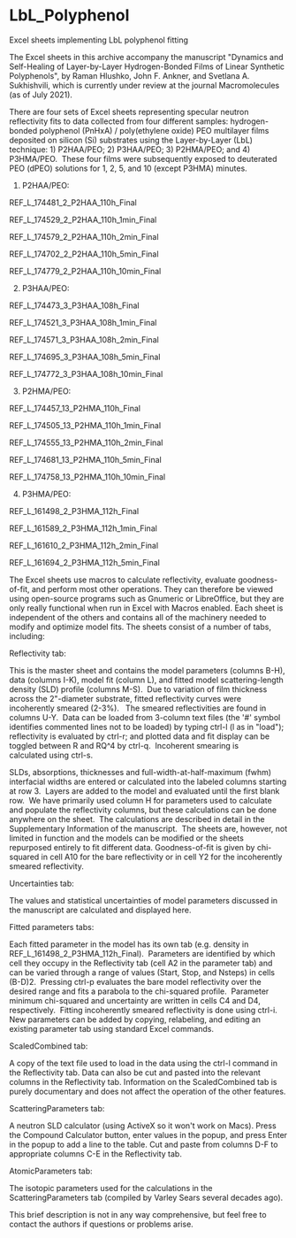 # LbL_Polyphenol
Excel sheets implementing LbL polyphenol fitting

The Excel sheets in this archive accompany the manuscript "Dynamics and Self-Healing of Layer-by-Layer Hydrogen-Bonded Films of Linear Synthetic Polyphenols", by Raman Hlushko, John F. Ankner, and Svetlana A. Sukhishvili, which is currently under review at the journal Macromolecules (as of July 2021).

There are four sets of Excel sheets representing specular neutron reflectivity fits to data collected from four different samples: hydrogen-bonded polyphenol (PnHxA) / poly(ethylene oxide) PEO multilayer films deposited on silicon (Si) substrates using the Layer-by-Layer (LbL) technique: 1) P2HAA/PEO; 2) P3HAA/PEO; 3) P2HMA/PEO; and 4) P3HMA/PEO.  These four films were subsequently exposed to deuterated PEO (dPEO) solutions for 1, 2, 5, and 10 (except P3HMA) minutes.

1) P2HAA/PEO:

REF_L_174481_2_P2HAA_110h_Final

REF_L_174529_2_P2HAA_110h_1min_Final

REF_L_174579_2_P2HAA_110h_2min_Final

REF_L_174702_2_P2HAA_110h_5min_Final

REF_L_174779_2_P2HAA_110h_10min_Final

2) P3HAA/PEO:

REF_L_174473_3_P3HAA_108h_Final

REF_L_174521_3_P3HAA_108h_1min_Final

REF_L_174571_3_P3HAA_108h_2min_Final

REF_L_174695_3_P3HAA_108h_5min_Final

REF_L_174772_3_P3HAA_108h_10min_Final

3) P2HMA/PEO:

REF_L_174457_13_P2HMA_110h_Final

REF_L_174505_13_P2HMA_110h_1min_Final

REF_L_174555_13_P2HMA_110h_2min_Final

REF_L_174681_13_P2HMA_110h_5min_Final

REF_L_174758_13_P2HMA_110h_10min_Final

4) P3HMA/PEO:

REF_L_161498_2_P3HMA_112h_Final

REF_L_161589_2_P3HMA_112h_1min_Final

REF_L_161610_2_P3HMA_112h_2min_Final

REF_L_161694_2_P3HMA_112h_5min_Final

The Excel sheets use macros to calculate reflectivity, evaluate goodness-of-fit, and perform most other operations. They can therefore be viewed using open-source programs such as Gnumeric or LibreOffice, but they are only really functional when run in Excel with Macros enabled. Each sheet is independent of the others and contains all of the machinery needed to modify and optimize model fits. The sheets consist of a number of tabs, including:

Reflectivity tab:

This is the master sheet and contains the model parameters (columns B-H), data (columns I-K), model fit (column L), and fitted model scattering-length density (SLD) profile (columns M-S).  Due to variation of film thickness across the 2"-diameter substrate, fitted reflectivity curves were incoherently smeared (2-3%).   The smeared reflectivities are found in columns U-Y.  Data can be loaded from 3-column text files (the '#' symbol identifies commented lines not to be loaded) by typing ctrl-l (l as in "load"); reflectivity is evaluated by ctrl-r; and plotted data and fit display can be toggled between R and RQ^4 by ctrl-q.  Incoherent smearing is calculated using ctrl-s.

SLDs, absorptions, thicknesses and full-width-at-half-maximum (fwhm) interfacial widths are entered or calculated into the labeled columns starting at row 3.  Layers are added to the model and evaluated until the first blank row.  We have primarily used column H for parameters used to calculate and populate the reflectivity columns, but these calculations can be done anywhere on the sheet.  The calculations are described in detail in the Supplementary Information of the manuscript.  The sheets are, however, not limited in function and the models can be modified or the sheets repurposed entirely to fit different data. Goodness-of-fit is given by chi-squared in cell A10 for the bare reflectivity or in cell Y2 for the incoherently smeared reflectivity.

Uncertainties tab:

The values and statistical uncertainties of model parameters discussed in the manuscript are calculated and displayed here.

Fitted parameters tabs:

Each fitted parameter in the model has its own tab (e.g. density in REF_L_161498_2_P3HMA_112h_Final).  Parameters are identified by which cell they occupy in the Reflectivity tab (cell A2 in the parameter tab) and can be varied through a range of values (Start, Stop, and Nsteps) in cells (B-D)2.  Pressing ctrl-p evaluates the bare model reflectivity over the desired range and fits a parabola to the chi-squared profile.  Parameter minimum chi-squared and uncertainty are written in cells C4 and D4, respectively.  Fitting incoherently smeared reflectivity is done using ctrl-i.  New parameters can be added by copying, relabeling, and editing an existing parameter tab using standard Excel commands.

ScaledCombined tab:

A copy of the text file used to load in the data using the ctrl-l command in the Reflectivity tab. Data can also be cut and pasted into the relevant columns in the Reflectivity tab. Information on the ScaledCombined tab is purely documentary and does not affect the operation of the other features.

ScatteringParameters tab:

A neutron SLD calculator (using ActiveX so it won't work on Macs). Press the Compound Calculator button, enter values in the popup, and press Enter in the popup to add a line to the table. Cut and paste from columns D-F to appropriate columns C-E in the Reflectivity tab.

AtomicParameters tab:

The isotopic parameters used for the calculations in the ScatteringParameters tab (compiled by Varley Sears several decades ago).

This brief description is not in any way comprehensive, but feel free to contact the authors if questions or problems arise.
